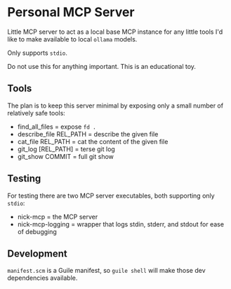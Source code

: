 # Personal MCP Server

Little MCP server to act as a local base MCP instance for any little tools I'd like to make available to local `ollama` models.

Only supports `stdio`.

Do not use this for anything important.  This is an educational toy.

## Tools

The plan is to keep this server minimal by exposing only a small number of relatively safe tools:
- find_all_files = expose `fd .`
- describe_file REL_PATH = describe the given file
- cat_file REL_PATH = cat the content of the given file
- git_log [REL_PATH] = terse git log
- git_show COMMIT = full git show

## Testing

For testing there are two MCP server executables, both supporting only `stdio`:
- nick-mcp = the MCP server
- nick-mcp-logging = wrapper that logs stdin, stderr, and stdout for ease of debugging

## Development

`manifest.scm` is a Guile manifest, so `guile shell` will make those dev dependencies available.
